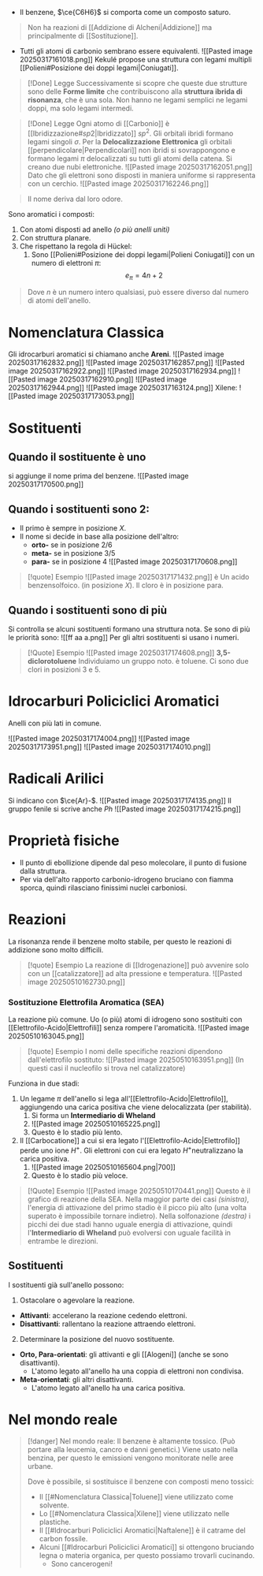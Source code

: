 - Il benzene, $\ce{C6H6}$ si comporta come un composto saturo.
>Non ha reazioni di [[Addizione di Alcheni|Addizione]] ma principalmente di [[Sostituzione]].
- Tutti gli atomi di carbonio sembrano essere equivalenti.
![[Pasted image 20250317161018.png]]
Kekulé propose una struttura con legami multipli [[Polieni#Posizione dei doppi legami|Coniugati]]. 
>[!Done] Legge
Successivamente si scopre che queste due strutture sono delle **Forme limite** che contribuiscono alla **struttura ibrida di risonanza**, che è una sola. Non hanno ne legami semplici ne legami doppi, ma solo legami intermedi.

>[!Done] Legge
>Ogni atomo di [[Carbonio]] è [[Ibridizzazione#$sp 2$|Ibridizzato]] $sp^2$.
>Gli orbitali ibridi formano legami singoli $\sigma$. 
>Per la **Delocalizzazione Elettronica** gli orbitali [[perpendicolare|Perpendicolari]] non ibridi si sovrappongono e formano legami $\pi$ delocalizzati su tutti gli atomi della catena.
>Si creano due nubi elettroniche.
>![[Pasted image 20250317162051.png]]
>Dato che gli elettroni sono disposti in maniera uniforme si rappresenta con un cerchio.
>![[Pasted image 20250317162246.png]]

>Il nome deriva dal loro odore. 

Sono aromatici i composti:
1. Con atomi disposti ad anello *(o più anelli uniti)*
2. Con struttura planare.
3. Che rispettano la regola di Hückel:
	1. Sono [[Polieni#Posizione dei doppi legami|Polieni Coniugati]] con un numero di elettroni $\pi$:
$$
e_\pi=4n+2
$$
>Dove $n$ è un numero intero qualsiasi, può essere diverso dal numero di atomi dell'anello.
# Nomenclatura Classica
Gli idrocarburi aromatici si chiamano anche **Areni**.
![[Pasted image 20250317162832.png]]
![[Pasted image 20250317162857.png]]
![[Pasted image 20250317162922.png]]
![[Pasted image 20250317162934.png]]
![[Pasted image 20250317162910.png]]
![[Pasted image 20250317162944.png]]
![[Pasted image 20250317163124.png]]
Xilene:
![[Pasted image 20250317173053.png]]
# Sostituenti
## Quando il sostituente è uno
si aggiunge il nome prima del benzene.
![[Pasted image 20250317170500.png]]
## Quando i sostituenti sono 2:
- Il primo è sempre in posizione $X$.
- Il nome si decide in base alla posizione dell'altro:
	- **orto-** se in posizione 2/6
	- **meta-** se in posizione 3/5
	- **para-** se in posizione 4
![[Pasted image 20250317170608.png]]
>[!quote] Esempio
>![[Pasted image 20250317171432.png]]
>è Un acido benzensolfoico. (in posizione $X$).
>Il cloro è in posizione para.

## Quando i sostituenti sono di più
Si controlla se alcuni sostituenti formano una struttura nota. Se sono di più le priorità sono:
![[ff  aa a.png]]
Per gli altri sostituenti si usano i numeri.

>[!Quote] Esempio
>![[Pasted image 20250317174608.png]]
>**3,5-diclorotoluene**
>Individuiamo un gruppo noto. è toluene.
>Ci sono due clori in posizioni 3 e 5.
# Idrocarburi Policiclici Aromatici
Anelli con più lati in comune.

![[Pasted image 20250317174004.png]]
![[Pasted image 20250317173951.png]]
![[Pasted image 20250317174010.png]]
# Radicali Arilici
Si indicano con $\ce{Ar}-$.
![[Pasted image 20250317174135.png]]
Il gruppo fenile si scrive anche $Ph$
![[Pasted image 20250317174215.png]]
# Proprietà fisiche
- Il punto di ebollizione dipende dal peso molecolare, il punto di fusione dalla struttura.
- Per via dell'alto rapporto carbonio-idrogeno bruciano con fiamma sporca, quindi rilasciano finissimi nuclei carboniosi.
# Reazioni
La risonanza rende il benzene molto stabile, per questo le reazioni di addizione sono molto difficili.
>[!quote] Esempio
>La reazione di [[Idrogenazione]] può avvenire solo con un [[catalizzatore]] ad alta pressione e temperatura.
>![[Pasted image 20250510162730.png]]

### Sostituzione Elettrofila Aromatica (SEA)
La reazione più comune.
Uo (o più) atomi di idrogeno sono sostituiti con [[Elettrofilo-Acido|Elettrofili]] senza rompere l'aromaticità.
![[Pasted image 20250510163045.png]]
>[!quote] Esempio
>I nomi delle specifiche reazioni dipendono dall'elettrofilo sostituto:
>![[Pasted image 20250510163951.png]]
>(In questi casi il nucleofilo si trova nel catalizzatore)

Funziona in due stadi:
1. Un legame $\pi$ dell'anello si lega all'[[Elettrofilo-Acido|Elettrofilo]], aggiungendo una carica positiva che viene delocalizzata (per stabilità).
	1. Si forma un **Intermediario di Wheland**
	2. ![[Pasted image 20250510165225.png]]
	3. Questo è lo stadio più lento.
2. Il [[Carbocatione]] a cui si era legato l'[[Elettrofilo-Acido|Elettrofilo]] perde uno ione $H^+$. Gli elettroni con cui era legato $H^+$neutralizzano la carica positiva.
	1. ![[Pasted image 20250510165604.png|700]]
	2. Questo è lo stadio più veloce.


>[!Quote] Esempio
>![[Pasted image 20250510170441.png]]
>Questo è il grafico di reazione della SEA.
>Nella maggior parte dei casi *(sinistra)*, l'energia di attivazione del primo stadio è il picco più alto (una volta superato è impossibile tornare indietro).
>Nella solfonazione *(destra)* i picchi dei due stadi hanno uguale energia di attivazione, quindi l'**Intermediario di Wheland** può evolversi con uguale facilità in entrambe le direzioni.

## Sostituenti
I sostituenti già sull'anello possono:
1. Ostacolare o agevolare la reazione.
- **Attivanti**: accelerano la reazione cedendo elettroni.
- **Disattivanti**: rallentano la reazione attraendo elettroni.
2. Determinare la posizione del nuovo sostituente.
- **Orto, Para-orientati**: gli attivanti e gli [[Alogeni]] (anche se sono disattivanti).
	- L'atomo legato all'anello ha una coppia di elettroni non condivisa.
- **Meta-orientati**: gli altri disattivanti.
	- L'atomo legato all'anello ha una carica positiva.


# Nel mondo reale
>[!danger] Nel mondo reale:
>Il benzene è altamente tossico. (Può portare alla leucemia, cancro e danni genetici.)
>Viene usato nella benzina, per questo le emissioni vengono monitorate nelle aree urbane.
>
>Dove è possibile, si sostituisce il benzene con composti meno tossici:
>- Il [[#Nomenclatura Classica|Toluene]] viene utilizzato come solvente.
>- Lo [[#Nomenclatura Classica|Xilene]] viene utilizzato nelle plastiche.
>- Il [[#Idrocarburi Policiclici Aromatici|Naftalene]] è il catrame del carbon fossile.
>- Alcuni [[#Idrocarburi Policiclici Aromatici]] si ottengono bruciando legna o materia organica, per questo possiamo trovarli cucinando.
>	- Sono cancerogeni!